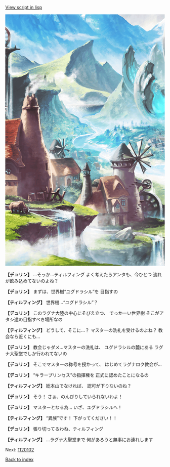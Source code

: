 [View script in lisp](../scripts/1120101.txt)

![foot_mountain_village.png](../images/backgrounds/foot_mountain_village.png)

**【デュリン】**
…そっか…ティルフィング
よく考えたらアンタも、今ひとつ
流れが飲み込めてないのよね？

**【デュリン】**
まずは、世界樹“ユグドラシル”を
目指すの

**【ティルフィング】**
世界樹…“ユグドラシル”？

**【デュリン】**
このラグナ大陸の中心にそびえ立つ、
でっかーい世界樹
そこがアタシ達の目指すべき場所なの

**【ティルフィング】**
どうして、そこに…？
マスターの洗礼を受けるのよね？
教会なら近くにも…

**【デュリン】**
教会じゃダメ…マスターの洗礼は、
ユグドラシルの麓にある
ラグナ大聖堂でしか行われてないの

**【デュリン】**
そこでマスターの称号を授かって、
はじめてラグナロク教会が…

**【デュリン】**
 “キラープリンセス”の指揮権を
正式に認めたことになるの

**【ティルフィング】**
総本山でなければ、
認可が下りないのね？

**【デュリン】**
そう！
さぁ、のんびりしていられないわよ！

**【デュリン】**
マスターとなる為…
いざ、ユグドラシルへ！

**【ティルフィング】**
“異族”です！
下がってください！！

**【デュリン】**
張り切ってるわね、ティルフィング

**【ティルフィング】**
…ラグナ大聖堂まで
何があろうと無事にお連れします

Next: [1120102](1120102.md)

[Back to index](index.md)
